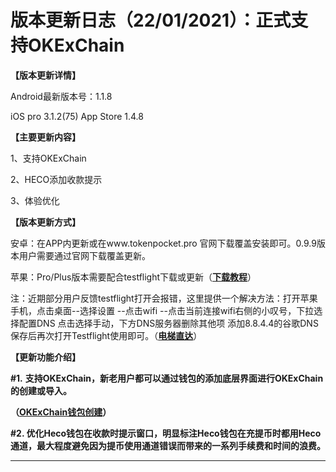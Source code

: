 # 版本更新日志（22/01/2021）：正式支持OKExChain

**【版本更新详情】**

Android最新版本号：1.1.8

iOS pro 3.1.2(75)  App Store 1.4.8

**【主要更新内容】**

1、支持OKExChain

2、HECO添加收款提示

3、体验优化

**【版本更新方式】**

安卓：在APP内更新或在www.tokenpocket.pro 官网下载覆盖安装即可。0.9.9版本用户需要通过官网下载覆盖更新。

苹果：Pro/Plus版本需要配合testflight下载或更新（[**下载教程**](https://www.yuque.com/tokenpocket/gz8u7f/ktgryh)）

注：近期部分用户反馈testflight打开会报错，这里提供一个解决方法：打开苹果手机，点击桌面--选择设置 --点击wifi --点击当前连接wifi右侧的小叹号，下拉选择配置DNS 点击选择手动，下方DNS服务器删除其他项 添加8.8.4.4的谷歌DNS 保存后再次打开Testflight使用即可。（[**电梯直达**](https://www.yuque.com/tokenpocket/gz8u7f/fzigb3)）

**【更新功能介绍】**

**#1.** **支持OKExChain，新老用户都可以通过钱包的添加底层界面进行OKExChain的创建或导入。**

**（**[**OKExChain钱包创建**](https://www.yuque.com/tokenpocket/gz8u7f/klgi7z)**）**

**#2.  优化Heco钱包在收款时提示窗口，明显标注Heco钱包在充提币时都用Heco通道，最大程度避免因为提币使用通道错误而带来的一系列手续费和时间的浪费。**



****


